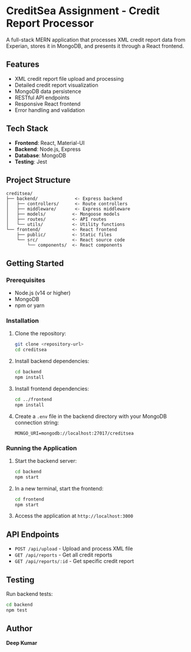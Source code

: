 # CreditSea Assignment - Credit Report Processor

A full-stack MERN application that processes XML credit report data from Experian, stores it in MongoDB, and presents it through a React frontend.

## Features

- XML credit report file upload and processing
- Detailed credit report visualization
- MongoDB data persistence
- RESTful API endpoints
- Responsive React frontend
- Error handling and validation

## Tech Stack

- **Frontend**: React, Material-UI
- **Backend**: Node.js, Express
- **Database**: MongoDB
- **Testing**: Jest

## Project Structure

```
creditsea/
├── backend/              <- Express backend
│   ├── controllers/      <- Route controllers
│   ├── middleware/       <- Express middleware
│   ├── models/          <- Mongoose models
│   ├── routes/          <- API routes
│   └── utils/           <- Utility functions
└── frontend/            <- React frontend
    ├── public/          <- Static files
    └── src/             <- React source code
        └── components/  <- React components
```

## Getting Started

### Prerequisites

- Node.js (v14 or higher)
- MongoDB
- npm or yarn

### Installation

1. Clone the repository:
   ```bash
   git clone <repository-url>
   cd creditsea
   ```

2. Install backend dependencies:
   ```bash
   cd backend
   npm install
   ```

3. Install frontend dependencies:
   ```bash
   cd ../frontend
   npm install
   ```

4. Create a `.env` file in the backend directory with your MongoDB connection string:
   ```
   MONGO_URI=mongodb://localhost:27017/creditsea
   ```

### Running the Application

1. Start the backend server:
   ```bash
   cd backend
   npm start
   ```

2. In a new terminal, start the frontend:
   ```bash
   cd frontend
   npm start
   ```

3. Access the application at `http://localhost:3000`

## API Endpoints

- `POST /api/upload` - Upload and process XML file
- `GET /api/reports` - Get all credit reports
- `GET /api/reports/:id` - Get specific credit report

## Testing

Run backend tests:
```bash
cd backend
npm test
```

## Author

**Deep Kumar**
